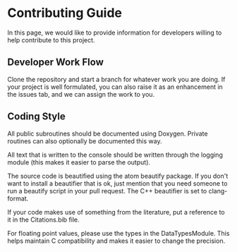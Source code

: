 # Contributing Guide

In this page, we would like to provide information for developers willing
to help contribute to this project.

## Developer Work Flow

Clone the repository and start a branch for whatever work you are doing. If
your project is well formulated, you can also raise it as an enhancement in
the issues tab, and we can assign the work to you.

## Coding Style

All public subroutines should be documented using Doxygen. Private routines can
also optionally be documented this way.

All text that is written to the console should be written through the logging
module (this makes it easier to parse the output).

The source code is beautified using the atom beautify package. If you don't
want to install a beautifier that is ok, just mention that you need someone
to run a beautify script in your pull request. The C++ beautifier is set to
clang-format. 

If your code makes use of something from the literature, put a reference to it
in the Citations.bib file.

For floating point values, please use the types in the DataTypesModule. This
helps maintain C compatibility and makes it easier to change the precision.
